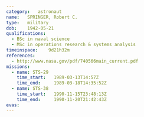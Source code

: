 ```yaml
---
category:	astronaut
name:	SPRINGER, Robert C.
type:	military
dob:	1942-05-21
qualifications:
  - BSc in naval science
  - MSc in operations research & systems analysis
timeinspace:	9d21h32m
references:
  - http://www.nasa.gov/pdf/740566main_current.pdf
missions:
  - name: STS-29
    time_start:   1989-03-13T14:57Z
    time_end:     1989-03-18T14:35:52Z
  - name: STS-38
    time_start:   1990-11-15T23:48:13Z
    time_end:     1990-11-20T21:42:43Z
evas:
---
```

